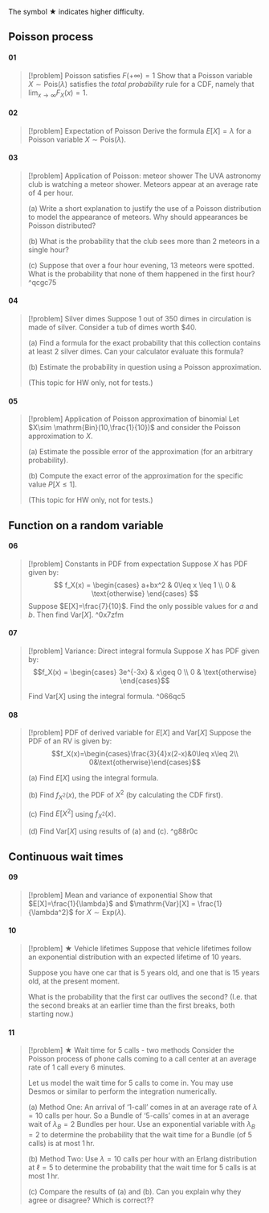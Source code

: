 The symbol $\bigstar$ indicates higher difficulty.
## Poisson process
#### 01
> [!problem] Poisson satisfies $F(+\infty)=1$
> Show that a Poisson variable $X\sim\mathrm{Pois}(\lambda)$ satisfies the *total probability* rule for a CDF, namely that $\lim_{x\to\infty}F_X(x)=1$.
#### 02
> [!problem] Expectation of Poisson
> Derive the formula $E[X]=\lambda$ for a Poisson variable $X\sim\mathrm{Pois}(\lambda)$.
#### 03
> [!problem] Application of Poisson: meteor shower
> The UVA astronomy club is watching a meteor shower. Meteors appear at an average rate of $4$ per hour.
> 
> (a) Write a short explanation to justify the use of a Poisson distribution to model the appearance of meteors. Why should appearances be Poisson distributed?
>  
>  (b) What is the probability that the club sees more than 2 meteors in a single hour?
>  
>  (c) Suppose that over a four hour evening, 13 meteors were spotted. What is the probability that none of them happened in the first hour? ^qcgc75
#### 04
> [!problem] Silver dimes
> Suppose 1 out of 350 dimes in circulation is made of silver. Consider a tub of dimes worth \$40.
> 
> (a) Find a formula for the exact probability that this collection contains at least 2 silver dimes. Can your calculator evaluate this formula?
> 
> (b) Estimate the probability in question using a Poisson approximation.
> 
> (This topic for HW only, not for tests.)
#### 05
> [!problem] Application of Poisson approximation of binomial
> Let $X\sim \mathrm{Bin}(10,\frac{1}{10})$ and consider the Poisson approximation to $X$.
> 
> (a) Estimate the possible error of the approximation (for an arbitrary probability).
> 
> (b) Compute the exact error of the approximation for the specific value $P[X\leq 1]$.
> 
> (This topic for HW only, not for tests.)

## Function on a random variable
#### 06
> [!problem] Constants in PDF from expectation
> Suppose $X$ has PDF given by: 
> $$
> f_X(x) = \begin{cases} a+bx^2 & 0\leq x \leq 1 \\ 0 & \text{otherwise} \end{cases}
> $$
> Suppose $E[X]=\frac{7}{10}$. Find the only possible values for $a$ and $b$. Then find $\mathrm{Var}[X]$. ^0x7zfm
#### 07
> [!problem] Variance: Direct integral formula
> Suppose $X$ has PDF given by: $$f_X(x) = \begin{cases} 3e^{-3x} & x\geq 0 \\ 0 & \text{otherwise} \end{cases}$$
> 
> Find $\mathrm{Var}[X]$ using the integral formula. ^066qc5
#### 08
> [!problem] PDF of derived variable for $E[X]$ and $\mathrm{Var}[X]$
> Suppose the PDF of an RV is given by: $$f_X(x)=\begin{cases}\frac{3}{4}x(2-x)&0\leq x\leq 2\\ 0&\text{otherwise}\end{cases}$$
> 
> (a) Find $E[X]$ using the integral formula.
> 
> (b) Find $f_{X^2}(x)$, the PDF of $X^2$ (by calculating the CDF first).
> 
> (c) Find $E[X^2]$ using $f_{X^2}(x)$.
> 
> (d) Find $\mathrm{Var}[X]$ using results of (a) and (c). ^g88r0c

## Continuous wait times
#### 09
> [!problem] Mean and variance of exponential
> Show that $E[X]=\frac{1}{\lambda}$ and $\mathrm{Var}[X] = \frac{1}{\lambda^2}$ for $X\sim \mathrm{Exp}(\lambda)$.
#### 10
> [!problem] $\bigstar$ Vehicle lifetimes
> Suppose that vehicle lifetimes follow an exponential distribution with an expected lifetime of 10 years.
> 
> Suppose you have one car that is 5 years old, and one that is 15 years old, at the present moment.
> 
> What is the probability that the first car outlives the second? (I.e. that the second breaks at an earlier time than the first breaks, both starting now.)
#### 11
> [!problem] $\bigstar$ Wait time for 5 calls - two methods
> Consider the Poisson process of phone calls coming to a call center at an average rate of 1 call every 6 minutes.
> 
> Let us model the wait time for 5 calls to come in. You may use Desmos or similar to perform the integration numerically.
> 
> (a) Method One: An arrival of ‘1-call’ comes in at an average rate of $\lambda=10$ calls per hour. So a Bundle of ‘5-calls’ comes in at an average wait of $\lambda_B=2$ Bundles per hour. Use an exponential variable with $\lambda_B=2$ to determine the probability that the wait time for a Bundle (of 5 calls) is at most $1\,\mathrm{hr}$.
> 
> (b) Method Two: Use $\lambda=10$ calls per hour with an Erlang distribution at $\ell=5$ to determine the probability that the wait time for 5 calls is at most $1\,\mathrm{hr}$.
> 
> (c) Compare the results of (a) and (b). Can you explain why they agree or disagree? Which is correct??

